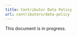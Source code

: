 ```yaml
---
title: Contributor Data Policy
url: contributors/data-policy
---
```


This document is in progress.

